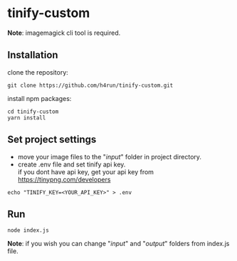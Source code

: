 # tinify-custom

**Note**: imagemagick cli tool is required.

## Installation
clone the repository:
```
git clone https://github.com/h4run/tinify-custom.git
```

install npm packages:
```
cd tinify-custom
yarn install
```

## Set project settings
- move your image files to the "*input*" folder in project directory.  
- create .env file and set tinify api key.  
if you dont have api key, get your api key from https://tinypng.com/developers
```
echo "TINIFY_KEY=<YOUR_API_KEY>" > .env
```
## Run
```
node index.js
```

**Note**: if you wish you can change "*input*" and "*output*" folders from index.js file.

